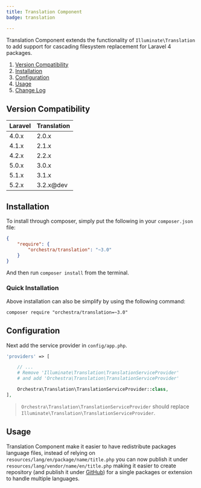```yaml
---
title: Translation Component
badge: translation

---
```


Translation Component extends the functionality of `Illuminate\Translation` to add support for cascading filesystem replacement for Laravel 4 packages.

1. [Version Compatibility](#compatibility)
2. [Installation](#installation)
3. [Configuration](#configuration)
4. [Usage](#usage)
5. [Change Log]({doc-url}/components/translation/changes#v3-2)

<a name="compatibility"></a>
## Version Compatibility

Laravel    | Translation
:----------|:----------
 4.0.x     | 2.0.x
 4.1.x     | 2.1.x
 4.2.x     | 2.2.x
 5.0.x     | 3.0.x
 5.1.x     | 3.1.x
 5.2.x     | 3.2.x@dev

<a name="installation"></a>
## Installation

To install through composer, simply put the following in your `composer.json` file:

```json
{
    "require": {
        "orchestra/translation": "~3.0"
    }
}
```

And then run `composer install` from the terminal.

<a name="quick-installation"></a>
### Quick Installation

Above installation can also be simplify by using the following command:

    composer require "orchestra/translation=~3.0"

<a name="configuration"></a>
## Configuration

Next add the service provider in `config/app.php`.

```php
'providers' => [

    // ...
    # Remove 'Illuminate\Translation\TranslationServiceProvider'
    # and add 'Orchestra\Translation\TranslationServiceProvider'

    Orchestra\Translation\TranslationServiceProvider::class,
],
```

> `Orchestra\Translation\TranslationServiceProvider` should replace `Illuminate\Translation\TranslationServiceProvider`.

<a name="usage"></a>
## Usage

Translation Component make it easier to have redistribute packages language files, instead of relying on `resources/lang/en/package/name/title.php` you can now publish it under `resources/lang/vendor/name/en/title.php` making it easier to create repository (and publish it under [GitHub](https://github.com)) for a single packages or extension to handle multiple languages.
